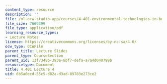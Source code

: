 ```yaml
---
content_type: resource
description: ''
file: /ol-ocw-studio-app/courses/4-401-environmental-technologies-in-buildings-fall-2018/6b5a0ecd55c5d82ad3ad89783e273ce2_MIT4_401F18_lec4.pdf
file_size: 7669399
file_type: application/pdf
learning_resource_types:
- Lecture Notes
license: https://creativecommons.org/licenses/by-nc-sa/4.0/
ocw_type: OCWFile
parent_title: Lecture Slides
parent_type: CourseSection
parent_uid: 13f7348b-393e-8bf7-defa-a7a4d040799b
resourcetype: Document
title: 4.401 Lecture 4
uid: 6b5a0ecd-55c5-d82a-d3ad-89783e273ce2
---
```

